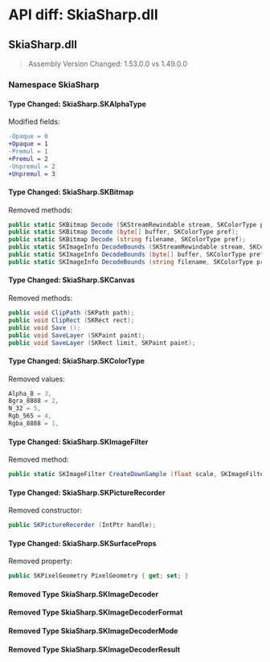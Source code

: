 # API diff: SkiaSharp.dll

## SkiaSharp.dll

> Assembly Version Changed: 1.53.0.0 vs 1.49.0.0

### Namespace SkiaSharp

#### Type Changed: SkiaSharp.SKAlphaType

Modified fields:

```diff
-Opaque = 0
+Opaque = 1
-Premul = 1
+Premul = 2
-Unpremul = 2
+Unpremul = 3
```


#### Type Changed: SkiaSharp.SKBitmap

Removed methods:

```csharp
public static SKBitmap Decode (SKStreamRewindable stream, SKColorType pref);
public static SKBitmap Decode (byte[] buffer, SKColorType pref);
public static SKBitmap Decode (string filename, SKColorType pref);
public static SKImageInfo DecodeBounds (SKStreamRewindable stream, SKColorType pref);
public static SKImageInfo DecodeBounds (byte[] buffer, SKColorType pref);
public static SKImageInfo DecodeBounds (string filename, SKColorType pref);
```


#### Type Changed: SkiaSharp.SKCanvas

Removed methods:

```csharp
public void ClipPath (SKPath path);
public void ClipRect (SKRect rect);
public void Save ();
public void SaveLayer (SKPaint paint);
public void SaveLayer (SKRect limit, SKPaint paint);
```


#### Type Changed: SkiaSharp.SKColorType

Removed values:

```csharp
Alpha_8 = 3,
Bgra_8888 = 2,
N_32 = 5,
Rgb_565 = 4,
Rgba_8888 = 1,
```


#### Type Changed: SkiaSharp.SKImageFilter

Removed method:

```csharp
public static SKImageFilter CreateDownSample (float scale, SKImageFilter input);
```


#### Type Changed: SkiaSharp.SKPictureRecorder

Removed constructor:

```csharp
public SKPictureRecorder (IntPtr handle);
```


#### Type Changed: SkiaSharp.SKSurfaceProps

Removed property:

```csharp
public SKPixelGeometry PixelGeometry { get; set; }
```


#### Removed Type SkiaSharp.SKImageDecoder
#### Removed Type SkiaSharp.SKImageDecoderFormat
#### Removed Type SkiaSharp.SKImageDecoderMode
#### Removed Type SkiaSharp.SKImageDecoderResult

